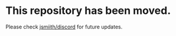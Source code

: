 # This repository has been moved.

Please check [jsmiith/discord](https://github.com/jsmiith/discord) for future updates.
